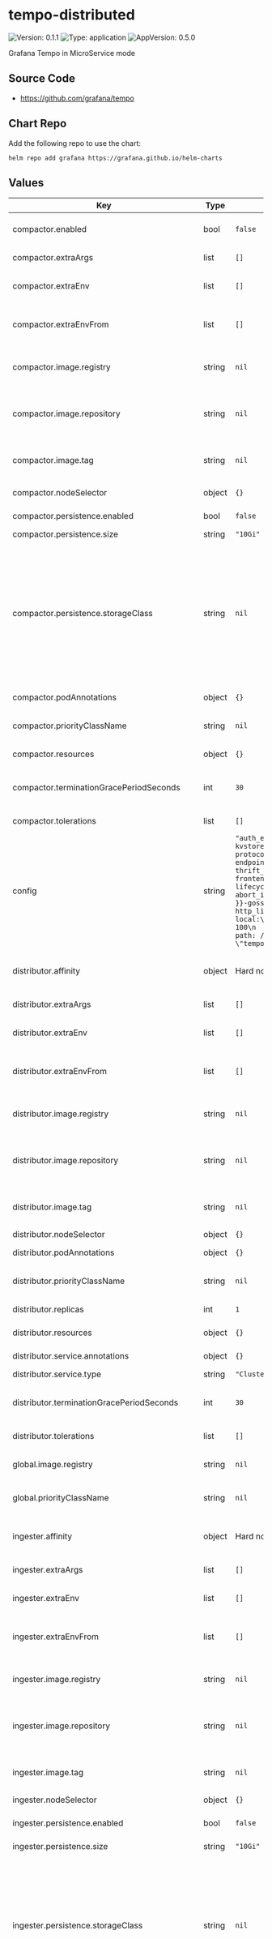 # tempo-distributed

![Version: 0.1.1](https://img.shields.io/badge/Version-0.1.1-informational?style=flat-square) ![Type: application](https://img.shields.io/badge/Type-application-informational?style=flat-square) ![AppVersion: 0.5.0](https://img.shields.io/badge/AppVersion-0.5.0-informational?style=flat-square)

Grafana Tempo in MicroService mode

## Source Code

* <https://github.com/grafana/tempo>

## Chart Repo

Add the following repo to use the chart:

```console
helm repo add grafana https://grafana.github.io/helm-charts
```

## Values

| Key | Type | Default | Description |
|-----|------|---------|-------------|
| compactor.enabled | bool | `false` | Specifies whether compactor should be enabled |
| compactor.extraArgs | list | `[]` | Additional CLI args for the compactor |
| compactor.extraEnv | list | `[]` | Environment variables to add to the compactor pods |
| compactor.extraEnvFrom | list | `[]` | Environment variables from secrets or configmaps to add to the compactor pods |
| compactor.image.registry | string | `nil` | The Docker registry for the compactor image. Overrides `tempo.image.registry` |
| compactor.image.repository | string | `nil` | Docker image repository for the compactor image. Overrides `tempo.image.repository` |
| compactor.image.tag | string | `nil` | Docker image tag for the compactor image. Overrides `tempo.image.tag` |
| compactor.nodeSelector | object | `{}` | Node selector for compactor pods |
| compactor.persistence.enabled | bool | `false` | Enable creating PVCs for the compactor |
| compactor.persistence.size | string | `"10Gi"` | Size of persistent disk |
| compactor.persistence.storageClass | string | `nil` | Storage class to be used. If defined, storageClassName: <storageClass>. If set to "-", storageClassName: "", which disables dynamic provisioning. If empty or set to null, no storageClassName spec is set, choosing the default provisioner (gp2 on AWS, standard on GKE, AWS, and OpenStack). |
| compactor.podAnnotations | object | `{}` | Annotations for compactor pods |
| compactor.priorityClassName | string | `nil` | The name of the PriorityClass for compactor pods |
| compactor.resources | object | `{}` | Resource requests and limits for the compactor |
| compactor.terminationGracePeriodSeconds | int | `30` | Grace period to allow the compactor to shutdown before it is killed |
| compactor.tolerations | list | `[]` | Tolerations for compactor pods |
| config | string | `"auth_enabled: false\ncompactor:\n  compaction:\n    block_retention: 48h\n  ring:\n    kvstore:\n      store: memberlist\ndistributor:\n  receivers:\n    jaeger:\n      protocols:\n        grpc:\n          endpoint: 0.0.0.0:14250\n        thrift_binary:\n          endpoint: 0.0.0.0:6832\n        thrift_compact:\n          endpoint: 0.0.0.0:6831\n        thrift_http:\n          endpoint: 0.0.0.0:14268\nquerier:\n  frontend_worker:\n    frontend_address: {{ include \"tempo.queryFrontendFullname\" . }}:9095\ningester:\n  lifecycler:\n    ring:\n      replication_factor: 1\nmemberlist:\n  abort_if_cluster_join_fails: false\n  join_members:\n    - {{ include \"tempo.fullname\" . }}-gossip-ring\noverrides:\n  per_tenant_override_config: /conf/overrides.yaml\nserver:\n  http_listen_port: 3100\nstorage:\n  trace:\n    backend: local\n    blocklist_poll: 0\n    local:\n      path: /var/tempo/traces\n    pool:\n      max_workers: 10\n      queue_depth: 100\n    wal:\n      bloom_filter_false_positive: 0.01\n      index_downsample: 11\n      path: /var/tempo/wal\n    memcached:\n      consistent_hash: true\n      host: {{ include \"tempo.fullname\" . }}-memcached\n      service: memcached-client\n      timeout: 500ms\n"` |  |
| distributor.affinity | object | Hard node and soft zone anti-affinity | Affinity for distributor pods. Passed through `tpl` and, thus, to be configured as string |
| distributor.extraArgs | list | `[]` | Additional CLI args for the distributor |
| distributor.extraEnv | list | `[]` | Environment variables to add to the distributor pods |
| distributor.extraEnvFrom | list | `[]` | Environment variables from secrets or configmaps to add to the distributor pods |
| distributor.image.registry | string | `nil` | The Docker registry for the ingester image. Overrides `tempo.image.registry` |
| distributor.image.repository | string | `nil` | Docker image repository for the ingester image. Overrides `tempo.image.repository` |
| distributor.image.tag | string | `nil` | Docker image tag for the ingester image. Overrides `tempo.image.tag` |
| distributor.nodeSelector | object | `{}` |  |
| distributor.podAnnotations | object | `{}` | Annotations for distributor pods |
| distributor.priorityClassName | string | `nil` | The name of the PriorityClass for distributor pods |
| distributor.replicas | int | `1` | Number of replicas for the distributor |
| distributor.resources | object | `{}` | Resource requests and limits for the distributor |
| distributor.service.annotations | object | `{}` | Annotations for distributor service |
| distributor.service.type | string | `"ClusterIP"` |  |
| distributor.terminationGracePeriodSeconds | int | `30` | Grace period to allow the distributor to shutdown before it is killed |
| distributor.tolerations | list | `[]` | Tolerations for distributor pods |
| global.image.registry | string | `nil` | Overrides the Docker registry globally for all images |
| global.priorityClassName | string | `nil` | Overrides the priorityClassName for all pods |
| ingester.affinity | object | Hard node and soft zone anti-affinity | Affinity for ingester pods. Passed through `tpl` and, thus, to be configured as string |
| ingester.extraArgs | list | `[]` | Additional CLI args for the ingester |
| ingester.extraEnv | list | `[]` | Environment variables to add to the ingester pods |
| ingester.extraEnvFrom | list | `[]` | Environment variables from secrets or configmaps to add to the ingester pods |
| ingester.image.registry | string | `nil` | The Docker registry for the ingester image. Overrides `tempo.image.registry` |
| ingester.image.repository | string | `nil` | Docker image repository for the ingester image. Overrides `tempo.image.repository` |
| ingester.image.tag | string | `nil` | Docker image tag for the ingester image. Overrides `tempo.image.tag` |
| ingester.nodeSelector | object | `{}` |  |
| ingester.persistence.enabled | bool | `false` | Enable creating PVCs which is required when using boltdb-shipper |
| ingester.persistence.size | string | `"10Gi"` | Size of persistent disk |
| ingester.persistence.storageClass | string | `nil` | Storage class to be used. If defined, storageClassName: <storageClass>. If set to "-", storageClassName: "", which disables dynamic provisioning. If empty or set to null, no storageClassName spec is set, choosing the default provisioner (gp2 on AWS, standard on GKE, AWS, and OpenStack). |
| ingester.podAnnotations | object | `{}` | Annotations for ingester pods |
| ingester.priorityClassName | string | `nil` | The name of the PriorityClass for ingester pods |
| ingester.replicas | int | `1` | Number of replicas for the ingester |
| ingester.resources | object | `{}` | Resource requests and limits for the ingester |
| ingester.terminationGracePeriodSeconds | int | `300` | Grace period to allow the ingester to shutdown before it is killed. Especially for the ingestor, this must be increased. It must be long enough so ingesters can be gracefully shutdown flushing/transferring all data and to successfully leave the member ring on shutdown. |
| ingester.tolerations | list | `[]` | Tolerations for ingester pods |
| memcached.enabled | bool | `true` |  |
| memcached.exporter.pullPolicy | string | `"IfNotPresent"` |  |
| memcached.exporter.repository | string | `"prom/memcached-exporter"` |  |
| memcached.exporter.tag | string | `"v0.8.0"` |  |
| memcached.host | string | `"memcached"` |  |
| memcached.pullPolicy | string | `"IfNotPresent"` |  |
| memcached.replicas | int | `1` |  |
| memcached.repository | string | `"memcached"` |  |
| memcached.servicte | string | `"memcached-client"` |  |
| memcached.tag | string | `"1.5.17-alpine"` |  |
| querier.affinity | object | Hard node and soft zone anti-affinity | Affinity for querier pods. Passed through `tpl` and, thus, to be configured as string |
| querier.extraArgs | list | `[]` | Additional CLI args for the querier |
| querier.extraEnv | list | `[]` | Environment variables to add to the querier pods |
| querier.extraEnvFrom | list | `[]` | Environment variables from secrets or configmaps to add to the querier pods |
| querier.image.registry | string | `nil` | The Docker registry for the querier image. Overrides `tempo.image.registry` |
| querier.image.repository | string | `nil` | Docker image repository for the querier image. Overrides `tempo.image.repository` |
| querier.image.tag | string | `nil` | Docker image tag for the querier image. Overrides `tempo.image.tag` |
| querier.nodeSelector | object | `{}` |  |
| querier.persistence.enabled | bool | `false` | Enable creating PVCs for the querier cache |
| querier.persistence.size | string | `"10Gi"` | Size of persistent disk |
| querier.persistence.storageClass | string | `nil` | Storage class to be used. If defined, storageClassName: <storageClass>. If set to "-", storageClassName: "", which disables dynamic provisioning. If empty or set to null, no storageClassName spec is set, choosing the default provisioner (gp2 on AWS, standard on GKE, AWS, and OpenStack). |
| querier.podAnnotations | object | `{}` | Annotations for querier pods |
| querier.priorityClassName | string | `nil` | The name of the PriorityClass for querier pods |
| querier.replicas | int | `1` | Number of replicas for the querier |
| querier.resources | object | `{}` | Resource requests and limits for the querier |
| querier.terminationGracePeriodSeconds | int | `30` | Grace period to allow the querier to shutdown before it is killed |
| querier.tolerations | list | `[]` | Tolerations for querier pods |
| queryFrontend.affinity | object | Hard node and soft zone anti-affinity | Affinity for query-frontend pods. Passed through `tpl` and, thus, to be configured as string |
| queryFrontend.extraArgs | list | `[]` | Additional CLI args for the query-frontend |
| queryFrontend.extraEnv | list | `[]` | Environment variables to add to the query-frontend pods |
| queryFrontend.extraEnvFrom | list | `[]` | Environment variables from secrets or configmaps to add to the query-frontend pods |
| queryFrontend.image.registry | string | `nil` | The Docker registry for the query-frontend image. Overrides `tempo.image.registry` |
| queryFrontend.image.repository | string | `nil` | Docker image repository for the query-frontend image. Overrides `tempo.image.repository` |
| queryFrontend.image.tag | string | `nil` | Docker image tag for the query-frontend image. Overrides `tempo.image.tag` |
| queryFrontend.nodeSelector | object | `{}` |  |
| queryFrontend.podAnnotations | object | `{}` | Annotations for query-frontend pods |
| queryFrontend.priorityClassName | string | `nil` | The name of the PriorityClass for query-frontend pods |
| queryFrontend.query.config | string | `"backend: 127.0.0.1:3100\n"` |  |
| queryFrontend.query.image.registry | string | `nil` | The Docker registry for the query-frontend image. Overrides `tempo.image.registry` |
| queryFrontend.query.image.repository | string | `"grafana/tempo-query"` | Docker image repository for the query-frontend image. Overrides `tempo.image.repository` |
| queryFrontend.query.image.tag | string | `nil` | Docker image tag for the query-frontend image. Overrides `tempo.image.tag` |
| queryFrontend.query.resources | object | `{}` | Resource requests and limits for the query |
| queryFrontend.replicas | int | `1` | Number of replicas for the query-frontend |
| queryFrontend.resources | object | `{}` | Resource requests and limits for the query-frontend |
| queryFrontend.terminationGracePeriodSeconds | int | `30` | Grace period to allow the query-frontend to shutdown before it is killed |
| queryFrontend.tolerations | list | `[]` | Tolerations for query-frontend pods |
| serviceAccount.annotations | object | `{}` | Annotations for the service account |
| serviceAccount.create | bool | `true` | Specifies whether a ServiceAccount should be created |
| serviceAccount.imagePullSecrets | list | `[]` | Image pull secrets for the service account |
| serviceAccount.name | string | `nil` | The name of the ServiceAccount to use. If not set and create is true, a name is generated using the fullname template |
| tempo | object | `{"image":{"pullPolicy":"IfNotPresent","registry":"docker.io","repository":"grafana/tempo","tag":null}}` | Overrides the chart's computed fullname fullnameOverride: tempo -- Overrides the chart's computed fullname |
| tempo.image.registry | string | `"docker.io"` | The Docker registry |
| tempo.image.repository | string | `"grafana/tempo"` | Docker image repository |
| tempo.image.tag | string | `nil` | Overrides the image tag whose default is the chart's appVersion |

## Components

The chart supports the compontents shown in the following table.
Ingester, distributor, querier, and query-frontend are always installed.
The other components are optional and must be explicitly enabled.

| Component | Optional |
| --- | --- |
| ingester | no |
| distributor | no |
| querier | no |
| query-frontend | no |
| compactor | yes |
| memcached | yes |

## (Configuration)[https://grafana.com/docs/tempo/latest/configuration/]

This chart configures Tempo in microservices mode.

**NOTE:**
In its default configuration, the chart uses `local` filesystem as storage.
The reason for this is that the chart can be validated and installed in a CI pipeline.
However, this setup is not fully functional.
The recommendation is to use object storage, such as S3, GCS, MinIO, etc., or one of the other options documented at https://grafana.com/docs/tempo/latest/configuration/#storage.

Alternatively, in order to quickly test Loki using the filestore, the [single binary chart](https://github.com/grafana/helm-charts/tree/main/charts/tempo) can be used.

----

### Directory and File Locations

* Volumes are mounted to `/var/loki`. The various directories Loki needs should be configured as subdirectories (e. g. `/var/loki/index`, `/var/loki/cache`). Loki will create the directories automatically.
* The config file is mounted to `/etc/loki/config/config.yaml` and passed as CLI arg.

### Example configuration using S3 for storage

```yaml
config: |
  auth_enabled: false
    compactor:
      compaction:
        block_retention: 48h
      ring:
        kvstore:
          store: memberlist
    distributor:
      receivers:
        jaeger:
          protocols:
            grpc:
              endpoint: 0.0.0.0:14250
            thrift_binary:
              endpoint: 0.0.0.0:6832
            thrift_compact:
              endpoint: 0.0.0.0:6831
            thrift_http:
              endpoint: 0.0.0.0:14268
    querier:
      frontend_worker:
        frontend_address: {{ include "tempo.queryFrontendFullname" . }}:9095
    ingester:
      lifecycler:
        ring:
          replication_factor: 1
    memberlist:
      abort_if_cluster_join_fails: false
      join_members:
        - {{ include "tempo.fullname" . }}-memberlist
    overrides:
      per_tenant_override_config: /conf/overrides.yaml
    server:
      http_listen_port: 3100
    storage:
      trace:      
        backend: s3
        s3:
          access_key: tempo
          bucket: tempo
          endpoint: minio:9000
          insecure: true
          secret_key: supersecret
        pool:
          queue_depth: 2000
        wal:
          path: /var/tempo/wal
        memcached:
          consistent_hash: true
          host: a-tempo-distributed-memcached
          service: memcached-client
          timeout: 500ms
```